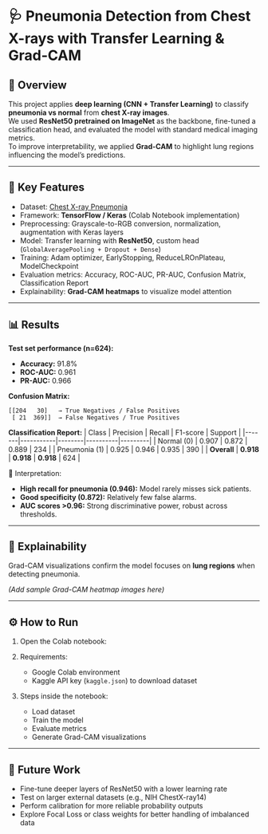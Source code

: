 # 🩺 Pneumonia Detection from Chest X-rays with Transfer Learning & Grad-CAM

## 📌 Overview
This project applies **deep learning (CNN + Transfer Learning)** to classify **pneumonia vs normal** from **chest X-ray images**.  
We used **ResNet50 pretrained on ImageNet** as the backbone, fine-tuned a classification head, and evaluated the model with standard medical imaging metrics.  
To improve interpretability, we applied **Grad-CAM** to highlight lung regions influencing the model’s predictions.  

---

## 🚀 Key Features
- Dataset: [Chest X-ray Pneumonia](https://www.kaggle.com/datasets/paultimothymooney/chest-xray-pneumonia)  
- Framework: **TensorFlow / Keras** (Colab Notebook implementation)  
- Preprocessing: Grayscale-to-RGB conversion, normalization, augmentation with Keras layers  
- Model: Transfer learning with **ResNet50**, custom head (`GlobalAveragePooling + Dropout + Dense`)  
- Training: Adam optimizer, EarlyStopping, ReduceLROnPlateau, ModelCheckpoint  
- Evaluation metrics: Accuracy, ROC-AUC, PR-AUC, Confusion Matrix, Classification Report  
- Explainability: **Grad-CAM heatmaps** to visualize model attention  

---

## 📊 Results
**Test set performance (n=624):**
- **Accuracy:** 91.8%  
- **ROC-AUC:** 0.961  
- **PR-AUC:** 0.966  

**Confusion Matrix:**
```
[[204   30]   → True Negatives / False Positives
 [ 21  369]]  → False Negatives / True Positives
```

**Classification Report:**
| Class | Precision | Recall | F1-score | Support |
|-------|-----------|--------|----------|---------|
| Normal (0) | 0.907 | 0.872 | 0.889 | 234 |
| Pneumonia (1) | 0.925 | 0.946 | 0.935 | 390 |
| **Overall** | **0.918** | **0.918** | **0.918** | 624 |

📌 Interpretation:
- **High recall for pneumonia (0.946):** Model rarely misses sick patients.  
- **Good specificity (0.872):** Relatively few false alarms.  
- **AUC scores >0.96:** Strong discriminative power, robust across thresholds.  

---

## 🔎 Explainability
Grad-CAM visualizations confirm the model focuses on **lung regions** when detecting pneumonia.  

*(Add sample Grad-CAM heatmap images here)*  

---

## ⚙️ How to Run
1. Open the Colab notebook:   

2. Requirements:  
   - Google Colab environment  
   - Kaggle API key (`kaggle.json`) to download dataset  

3. Steps inside the notebook:  
   - Load dataset  
   - Train the model  
   - Evaluate metrics  
   - Generate Grad-CAM visualizations  

---

## 📌 Future Work
- Fine-tune deeper layers of ResNet50 with a lower learning rate  
- Test on larger external datasets (e.g., NIH ChestX-ray14)  
- Perform calibration for more reliable probability outputs  
- Explore Focal Loss or class weights for better handling of imbalanced data  
